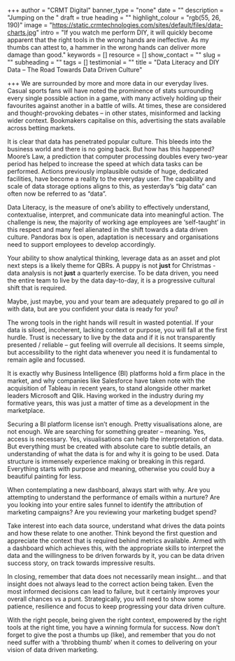 +++
author = "CRMT Digital"
banner_type = "none"
date = ""
description = "Jumping on the "
draft = true
heading = ""
highlight_colour = "rgb(55, 26, 190)"
image = "https://static.crmtechnologies.com/sites/default/files/data-charts.jpg"
intro = "If you watch me perform DIY, it will quickly become apparent that the right tools in the wrong hands are ineffective. As my thumbs can attest to, a hammer in the wrong hands can deliver more damage than good."
keywords = []
resource = []
show_contact = ""
slug = ""
subheading = ""
tags = []
testimonial = ""
title = "Data Literacy and DIY Data – The Road Towards Data Driven Culture"

+++
We are surrounded by more and more data in our everyday lives. Casual sports fans will have noted the prominence of stats surrounding every single possible action in a game, with many actively holding up their favourites against another in a battle of wills. At times, these are considered and thought-provoking debates – in other states, misinformed and lacking wider context. Bookmakers capitalise on this, advertising the stats available across betting markets.

It is clear that data has penetrated popular culture. This bleeds into the business world and there is no going back. But how has this happened? Moore’s Law, a prediction that computer processing doubles every two-year period has helped to increase the speed at which data tasks can be performed. Actions previously implausible outside of huge, dedicated facilities, have become a reality to the everyday user. The capability and scale of data storage options aligns to this, as yesterday’s “big data” can often now be referred to as “data”.

Data Literacy, is the measure of one’s ability to effectively understand, contextualise, interpret, and communicate data into meaningful action. The challenge is new, the majority of working age employees are ‘self-taught’ in this respect and many feel alienated in the shift towards a data driven culture. Pandoras box is open, adaptation is necessary and organisations need to support employees to develop accordingly.

Your ability to show analytical thinking, leverage data as an asset and plot next steps is a likely theme for QBRs. A puppy is not **just** for Christmas - data analysis is not **just** a quarterly exercise. To be data driven, you need the entire team to live by the data day-to-day, it is a progressive cultural shift that is required.

Maybe, just maybe, you and your team are adequately prepared to go _all in_ with data, but are you confident your data is ready for you?

The wrong tools in the right hands will result in wasted potential. If your data is siloed, incoherent, lacking context or purpose, you will fall at the first hurdle. Trust is necessary to live by the data and if it is not transparently presented / reliable – gut feeling will overrule all decisions. It seems simple, but accessibility to the right data whenever you need it is fundamental to remain agile and focussed.

It is exactly why Business Intelligence (BI) platforms hold a firm place in the market, and why companies like Salesforce have taken note with the acquisition of Tableau in recent years, to stand alongside other market leaders Microsoft and Qlik. Having worked in the industry during my formative years, this was just a matter of time as a development in the marketplace.

Securing a BI platform license isn’t enough. Pretty visualisations alone, are not enough. We are searching for something greater – meaning. Yes, access is necessary. Yes, visualisations can help the interpretation of data. But everything must be created with absolute care to subtle details, an understanding of what the data is for and why it is going to be used. Data structure is immensely experience making or breaking in this regard. Everything starts with purpose and meaning, otherwise you could buy a beautiful painting for less.

When contemplating a new dashboard, always start with why. Are you attempting to understand the performance of emails within a nurture? Are you looking into your entire sales funnel to identify the attribution of marketing campaigns? Are you reviewing your marketing budget spend?

Take interest into each data source, understand what drives the data points and how these relate to one another. Think beyond the first question and appreciate the context that is required behind metrics available. Armed with a dashboard which achieves this, with the appropriate skills to interpret the data and the willingness to be driven forwards by it, you can be data driven success story, on track towards impressive results.

In closing, remember that data does not necessarily mean insight… and that insight does not always lead to the correct action being taken. Even the most informed decisions can lead to failure, but it certainly improves your overall chances vs a punt. Strategically, you will need to show some patience, resilience and focus to keep progressing your data driven culture.

With the right people, being given the right context, empowered by the right tools at the right time, you have a winning formula for success. Now don’t forget to give the post a thumbs up (like), and remember that you do not need suffer with a ‘throbbing thumb’ when it comes to delivering on your vision of data driven marketing.